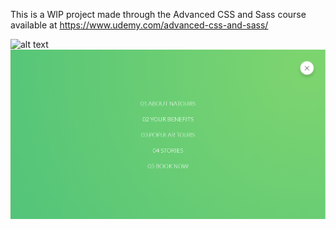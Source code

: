 This is a WIP project made through the Advanced CSS and Sass course available at https://www.udemy.com/advanced-css-and-sass/

![alt text](screens/screen-1.png "Full Layout")
![alt text](screens/screen-2.png "Navigation Menu")